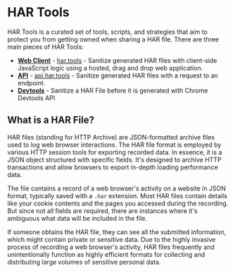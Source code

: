 # HAR Tools

HAR Tools is a curated set of tools, scripts, and strategies that aim to protect you from getting owned when sharing a HAR file. There are three main pieces of HAR Tools:

- [**Web Client**](/client/README.md) - [har.tools](https://har.tools) - Sanitize generated HAR files with client-side JavaScript logic using a hosted, drag and drop web application.
- [**API**](/api/README.md) - [api.har.tools](https://api.har.tools) - Sanitize generated HAR files with a request to an endpoint.
- [**Devtools**](/devtools/README.md) - Sanitize a HAR File before it is generated with Chrome Devtools API

## What is a HAR File?

HAR files (standing for HTTP Archive) are JSON-formatted archive files used to log web browser interactions. The HAR file format is employed by various HTTP session tools for exporting recorded data. In essence, it is a JSON object structured with specific fields. It's designed to archive HTTP transactions and allow browsers to export in-depth loading performance data.

The file contains a record of a web browser's activity on a website in JSON format, typically saved with a `.har` extension. Most HAR files contain details like your cookie contents and the pages you accessed during the recording. But since not all fields are required, there are instances where it's ambiguous what data will be included in the file.

If someone obtains the HAR file, they can see all the submitted information, which might contain private or sensitive data. Due to the highly invasive process of recording a web browser's activity, HAR files frequently and unintentionally function as highly efficient formats for collecting and distributing large volumes of sensitive personal data.
